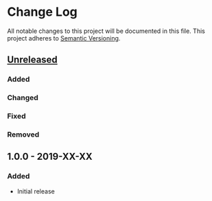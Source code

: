 # Change Log
All notable changes to this project will be documented in this file.
This project adheres to [Semantic Versioning](http://semver.org/).

## [Unreleased]
### Added

### Changed

### Fixed

### Removed

## 1.0.0 - 2019-XX-XX

### Added
- Initial release

[Unreleased]: https://github.com/cicwi/foam_ct_phantom/compare/v1.0.0...HEAD